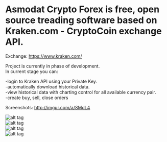 # Asmodat Crypto Forex is free, open source treading software based on Kraken.com - CryptoCoin exchange API.

Exchange: https://www.kraken.com/

Project is currently in phase of development.<br> 
In current stage you can:

-login to Kraken API using your Private Key.<br>
-automatically download historical data.<br>
-view historical data with charting control for all available currency pair.<br>
-create buy, sell, close orders

Screenshots: http://imgur.com/a/SMdL4

![alt tag](http://i.imgur.com/j4TSvY0m.png)<br> 
![alt tag](http://i.imgur.com/hnrdp3Rm.png)<br> 
![alt tag](http://i.imgur.com/FP16GoAm.png)<br> 
![alt tag](http://i.imgur.com/mHibNTbm.png)<br> 
